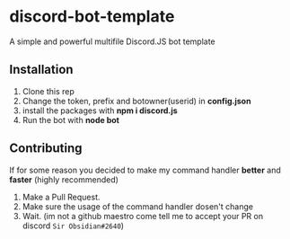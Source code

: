 # discord-bot-template
A simple and powerful multifile Discord.JS bot template

## Installation

1. Clone this rep
2. Change the token, prefix and botowner(userid) in **config.json**
3. install the packages with **npm i discord.js**
4. Run the bot with **node bot**

## Contributing

If for some reason you decided to make my command handler **better** and **faster** (highly recommended)
1. Make a Pull Request.
2. Make sure the usage of the command handler dosen't change
3. Wait. (im not a github maestro come tell me to accept your PR on discord `Sir Obsidian#2640`)
